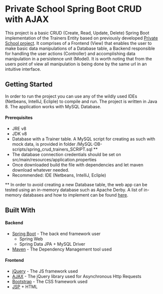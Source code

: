 # Private School Spring Boot CRUD with AJAX

This project is a basic CRUD (Create, Read, Update, Delete) Spring Boot implementation of the Trainers Entity 
based on previously developed [Private School project](https://github.com/nikossyr/PrivateSchoolStructureDBConnection). 
It comprises of a Frontend (View) that enables the user to make basic data manipulations of a Database table, 
a Backend responsible for handling the user actions (Controller) and accomplishing data manipulation in a 
persistence unit (Model). It is worth noting that from the users point of view all manipulation is being done by the same
url in an intuitive interface.  

## Getting Started

In order to run the project you can use any of the wildly used IDEs (Netbeans, IntelliJ, Ecliple) to compile and run.
The project is written in Java 8. The application works with MySQL Database.
 

#### Prerequisites
* JRE v8
* JDK v8
* Database with a Trainer table. A MySQL script for creating as such with mock data, is provided in folder 
/MySQL-DB-scripts/spring_crud_trainers_SCRIPT.sql **
* The database connection credentials should be set on  src/main/resources/application.properties
* Once downloaded build the file with dependencies and let maven download whatever needed. 
* Recommended: IDE (Netbeans, IntelliJ, Ecliple)

** In order to avoid creating a new Database table, the web app can be tested using an in-memory database such as Apache Derby. 
A list of in-memory databases and how to implement can be found [here](https://www.baeldung.com/java-in-memory-databases).

## Built With

#### Backend
* [Spring Boot](https://spring.io/projects/spring-boot) - The back end framework user
  * Spring Web
  * Spring Data JPA + MySQL Driver 
* [Maven](https://maven.apache.org/) - The Dependency Management tool used
  
#### Frontend
* [jQuery](https://https://jquery.com/) - The JS framework used
* [AJAX](https://api.jquery.com/jquery.ajax/) - The jQuery library used for Asynchronous Http Requests
* [Bootstrap](https://https://getbootstrap.com/) - The CSS framework used
* [JSP](https://docs.oracle.com/javaee/5/tutorial/doc/bnagy.html) + HTML


